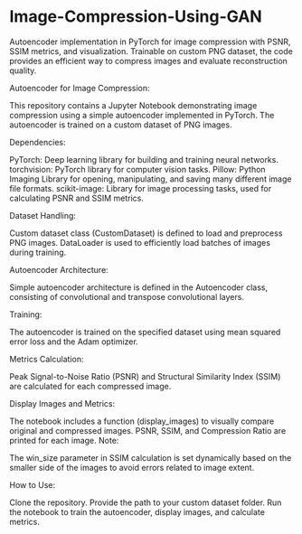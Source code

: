# Image-Compression-Using-GAN
Autoencoder implementation in PyTorch for image compression with PSNR, SSIM metrics, and visualization. Trainable on custom PNG dataset, the code provides an efficient way to compress images and evaluate reconstruction quality.

Autoencoder for Image Compression:

This repository contains a Jupyter Notebook demonstrating image compression using a simple autoencoder implemented in PyTorch.
The autoencoder is trained on a custom dataset of PNG images.

Dependencies:

PyTorch: Deep learning library for building and training neural networks.
torchvision: PyTorch library for computer vision tasks.
Pillow: Python Imaging Library for opening, manipulating, and saving many different image file formats.
scikit-image: Library for image processing tasks, used for calculating PSNR and SSIM metrics.


Dataset Handling:

Custom dataset class (CustomDataset) is defined to load and preprocess PNG images.
DataLoader is used to efficiently load batches of images during training.


Autoencoder Architecture:

Simple autoencoder architecture is defined in the Autoencoder class, consisting of convolutional and transpose convolutional layers.


Training:

The autoencoder is trained on the specified dataset using mean squared error loss and the Adam optimizer.


Metrics Calculation:

Peak Signal-to-Noise Ratio (PSNR) and Structural Similarity Index (SSIM) are calculated for each compressed image.


Display Images and Metrics:

The notebook includes a function (display_images) to visually compare original and compressed images.
PSNR, SSIM, and Compression Ratio are printed for each image.
Note:

The win_size parameter in SSIM calculation is set dynamically based on the smaller side of the images to avoid errors related to image extent.


How to Use:

Clone the repository.
Provide the path to your custom dataset folder.
Run the notebook to train the autoencoder, display images, and calculate metrics.
